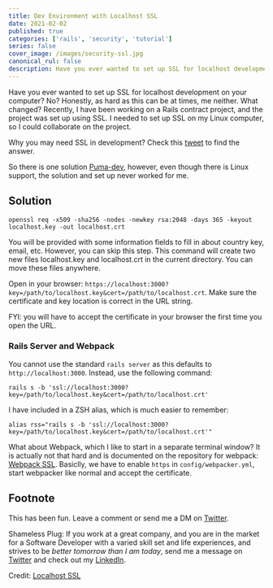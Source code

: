```yaml
---
title: Dev Environment with Localhost SSL
date: 2021-02-02
published: true 
categories: ['rails', 'security', 'tutorial']
series: false 
cover_image: /images/security-ssl.jpg 
canonical_rul: false 
description: Have you ever wanted to set up SSL for localhost development on your computer? No? Honestly, as hard as this can be at times, me neither. What changed? Recently, I have been working on a Rails contract project, and the project was set up using SSL. I needed to set up SSL on my Linux computer, so I could collaborate on the project.
---
```

Have you ever wanted to set up SSL for localhost development on your computer? No? Honestly, as hard as this can be at times, me neither. What changed? Recently, I have been working on a Rails contract project, and the project was set up using SSL. I needed to set up SSL on my Linux computer, so I could collaborate on the project. 

Why you may need SSL in development? Check this [tweet](https://twitter.com/getify/status/1023202051902373888) to find the answer.

So there is one solution [Puma-dev](https://github.com/puma/puma-dev#linux-support), however, even though there is Linux support, the solution and set up never worked for me. 

## Solution

```
openssl req -x509 -sha256 -nodes -newkey rsa:2048 -days 365 -keyout localhost.key -out localhost.crt
```
You will be provided with some information fields to fill in about country key, email, etc. However, you can skip this step. This command will create two new files localhost.key and localhost.crt in the current directory. You can move these files anywhere.

Open in your browser: `https://localhost:3000?key=/path/to/localhost.key&cert=/path/to/localhost.crt`. Make sure the certificate and key location is correct in the URL string.

FYI: you will have to accept the certificate in your browser the first time you open the URL.

### Rails Server and Webpack
You cannot use the standard `rails server` as this defaults to `http://localhost:3000`. Instead, use the following command:
``` 
rails s -b 'ssl://localhost:3000?key=/path/to/localhost.key&cert=/path/to/localhost.crt'
```
I have included in a ZSH alias, which is much easier to remember:
``` 
alias rss="rails s -b 'ssl://localhost:3000?key=/path/to/localhost.key&cert=/path/to/localhost.crt'"
```
What about Webpack, which I like to start in a separate terminal window? It is actually not that hard and is documented on the repository for webpack: [Webpack SSL](https://github.com/rails/webpacker/blob/9bbc51f333137f51cdd676e2cf4abc3583fa5462/docs/webpack-dev-server.md#webpack-dev-server). Basiclly, we have to enable `https` in `config/webpacker.yml`, start webpacker like normal and accept the certificate. 

## Footnote

This has been fun. Leave a comment or send me a DM on [Twitter](http://twitter.com/EclecticCoding).

Shameless Plug: If you work at a great company, and you are in the market for a Software Developer with a varied skill set and life experiences, and strives to be *better tomorrow than I am today*, send me a message on [Twitter](http://twitter.com/EclecticCoding) and check out my [LinkedIn](http://www.linkedin.com/in/dev-chuck-smith).

Credit: [Localhost SSL](https://github.com/codica2/rails-puma-ssl)
